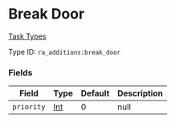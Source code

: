 # Break Door
[Task Types](../task_types_types.md)

Type ID: `ra_additions:break_door`
### Fields
Field | Type | Default | Description
------|------|---------|-------------
`priority` | [Int](../data_types/int.md) | 0 | null
